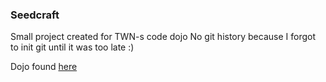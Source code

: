 ### Seedcraft

Small project created for TWN-s code dojo
No git history because I forgot to init git until it was too late :)

Dojo found [here](https://github.com/priitpu/code-dojo)
